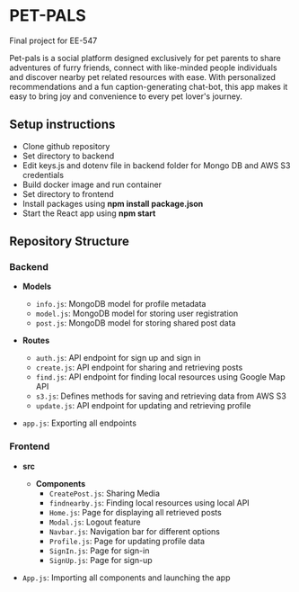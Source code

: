 # PET-PALS
Final project for EE-547

Pet-pals is a social platform designed exclusively for pet parents to share adventures of furry friends, connect with like-minded people individuals and discover nearby pet related resources with ease. With personalized recommendations and a fun caption-generating chat-bot, this app makes it easy to bring joy and convenience to every pet lover's journey. 

## Setup instructions
- Clone github repository
- Set directory to backend
- Edit keys.js and dotenv file in backend folder for Mongo DB and AWS S3 credentials
- Build docker image and run container
- Set directory to frontend
- Install packages using **npm install package.json**
- Start the React app using **npm start**

## Repository Structure

### Backend

- **Models**
  - `info.js`: MongoDB model for profile metadata
  - `model.js`: MongoDB model for storing user registration
  - `post.js`: MongoDB model for storing shared post data

- **Routes**
  - `auth.js`: API endpoint for sign up and sign in
  - `create.js`: API endpoint for sharing and retrieving posts
  - `find.js`: API endpoint for finding local resources using Google Map API
  - `s3.js`: Defines methods for saving and retrieving data from AWS S3
  - `update.js`: API endpoint for updating and retrieving profile

- `app.js`: Exporting all endpoints

### Frontend

- **src**
  - **Components**
    - `CreatePost.js`: Sharing Media
    - `findnearby.js`: Finding local resources using local API
    - `Home.js`: Page for displaying all retrieved posts
    - `Modal.js`: Logout feature
    - `Navbar.js`: Navigation bar for different options
    - `Profile.js`: Page for updating profile data
    - `SignIn.js`: Page for sign-in
    - `SignUp.js`: Page for sign-up

- `App.js`: Importing all components and launching the app




